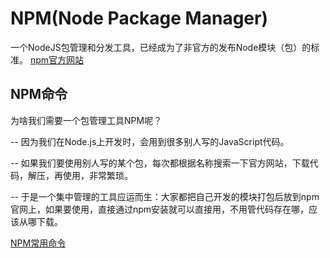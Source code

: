 # NPM(Node Package Manager)
一个NodeJS包管理和分发工具，已经成为了非官方的发布Node模块（包）的标准。
[npm官方网站](https://www.npmjs.com/)

## NPM命令
为啥我们需要一个包管理工具NPM呢？

-- 因为我们在Node.js上开发时，会用到很多别人写的JavaScript代码。

-- 如果我们要使用别人写的某个包，每次都根据名称搜索一下官方网站，下载代码，解压，再使用，非常繁琐。

-- 于是一个集中管理的工具应运而生：大家都把自己开发的模块打包后放到npm官网上，如果要使用，直接通过npm安装就可以直接用，不用管代码存在哪，应该从哪下载。

[NPM常用命令](http://cncc.bingj.com/cache.aspx?q=npm&d=4503906181778131&mkt=zh-CN&setlang=en-US&w=fso5__dw9DcAI8cTpZ5Mmp3dZrfhXSCv)